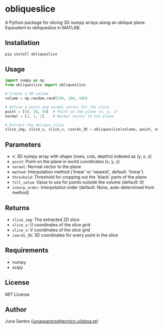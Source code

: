 # obliqueslice

A Python package for slicing 3D numpy arrays along an oblique plane. Equivalent to obliqueslice in MATLAB.

## Installation

```bash
pip install obliqueslice
```

## Usage

```python
import numpy as np
from obliqueslice import obliqueslice

# Create a 3D volume
volume = np.random.rand(100, 100, 100)

# Define a point and normal vector for the slice
point = [50, 50, 50]  # Point on the plane (x, y, z)
normal = [1, 1, 1]    # Normal vector to the plane

# Extract the oblique slice
slice_img, slice_u, slice_v, coords_3D = obliqueslice(volume, point, normal)
```

## Parameters

- `V`: 3D numpy array with shape (rows, cols, depths) indexed as (y, x, z)
- `point`: Point on the plane in world coordinates (x, y, z)
- `normal`: Normal vector to the plane
- `method`: Interpolation method ('linear' or 'nearest', default: 'linear')
- `threshold`: Threshold for cropping out the 'black' parts of the plane
- `fill_value`: Value to use for points outside the volume (default: 0)
- `interp_order`: Interpolation order (default: None, auto-determined from method)

## Returns

- `slice_img`: The extracted 2D slice
- `slice_u`: U coordinates of the slice grid
- `slice_v`: V coordinates of the slice grid  
- `coords_3D`: 3D coordinates for every point in the slice

## Requirements

- numpy
- scipy

## License

MIT License

## Author

Juna Santos (junapsantos@tecnico.ulisboa.pt)